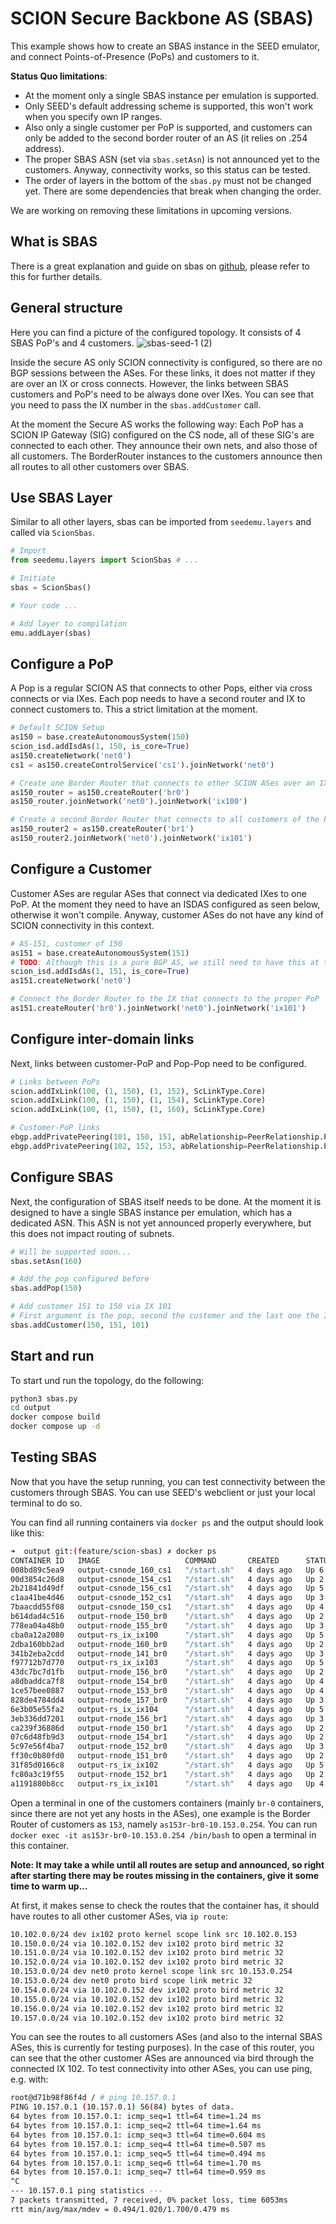 # SCION Secure Backbone AS (SBAS)

This example shows how to create an SBAS instance in the SEED emulator, and connect Points-of-Presence (PoPs) and customers to it.

**Status Quo limitations**:
- At the moment only a single SBAS instance per emulation is supported.
- Only SEED's default addressing scheme is supported, this won't work when you specify own IP ranges.
- Also only a single customer per PoP is supported, and customers can only be added to the second border router of an AS (it relies on .254 address).
- The proper SBAS ASN (set via `sbas.setAsn`) is not announced yet to the customers. Anyway, connectivity works, so this status can be tested.
- The order of layers in the bottom of the `sbas.py` must not be changed yet. There are some dependencies that break when changing the order.

We are working on removing these limitations in upcoming versions.

## What is SBAS
There is a great explanation and guide on sbas on [github](https://github.com/scion-backbone/sbas), please refer to this for further details.


## General structure
Here you can find a picture of the configured topology. It consists of 4 SBAS PoP's and 4 customers.
![sbas-seed-1 (2)](https://github.com/netsys-lab/seed-emulator/assets/32448709/9f6a83dd-ec07-4b8d-b137-e405d2c7236c)



Inside the secure AS only SCION connectivity is configured, so there are no BGP sessions between the ASes. For these links, it does not matter if they are over an IX or cross connects. However, the links between SBAS customers and PoP's need to be always done over IXes. You can see that you need to pass the IX number in the `sbas.addCustomer` call.

At the moment the Secure AS works the following way: Each PoP has a SCION IP Gateway (SIG) configured on the CS node, all of these SIG's are connected to each other. They announce their own nets, and also those of all customers. The BorderRouter instances to the customers announce then all routes to all other customers over SBAS.

## Use SBAS Layer
Similar to all other layers, sbas can be imported from `seedemu.layers` and called via `ScionSbas`.

```python
# Import
from seedemu.layers import ScionSbas # ...

# Initiate
sbas = ScionSbas()

# Your code ...

# Add layer to compilation
emu.addLayer(sbas)
```

## Configure a PoP
A Pop is a regular SCION AS that connects to other Pops, either via cross connects or via IXes. Each pop needs to have a second router and IX to connect customers to. This a strict limitation at the moment.

```python
# Default SCION Setup
as150 = base.createAutonomousSystem(150)
scion_isd.addIsdAs(1, 150, is_core=True)
as150.createNetwork('net0')
cs1 = as150.createControlService('cs1').joinNetwork('net0')

# Create one Border Router that connects to other SCION ASes over an IX
as150_router = as150.createRouter('br0')
as150_router.joinNetwork('net0').joinNetwork('ix100')

# Create a second Border Router that connects to all customers of the PoP
as150_router2 = as150.createRouter('br1')
as150_router2.joinNetwork('net0').joinNetwork('ix101')
```

## Configure a Customer
Customer ASes are regular ASes that connect via dedicated IXes to one PoP. At the moment they need to have an ISDAS configured as seen below, otherwise it won't compile. Anyway, customer ASes do not have any kind of SCION connectivity in this context.

```python
# AS-151, customer of 150
as151 = base.createAutonomousSystem(151)
# TODO: Although this is a pure BGP AS, we still need to have this at the moment...
scion_isd.addIsdAs(1, 151, is_core=True)
as151.createNetwork('net0')

# Connect the Border Router to the IX that connects to the proper PoP
as151.createRouter('br0').joinNetwork('net0').joinNetwork('ix101')
```

## Configure inter-domain links
Next, links between customer-PoP and Pop-Pop need to be configured.

```python
# Links between PoPs
scion.addIxLink(100, (1, 150), (1, 152), ScLinkType.Core)
scion.addIxLink(100, (1, 150), (1, 154), ScLinkType.Core)
scion.addIxLink(100, (1, 150), (1, 160), ScLinkType.Core)

# Customer-PoP links
ebgp.addPrivatePeering(101, 150, 151, abRelationship=PeerRelationship.Peer)
ebgp.addPrivatePeering(102, 152, 153, abRelationship=PeerRelationship.Peer)
```

## Configure SBAS
Next, the configuration of SBAS itself needs to be done. At the moment it is designed to have a single SBAS instance per emulation, which has a dedicated ASN. This ASN is not yet announced properly everywhere, but this does not impact routing of subnets.

```python
# Will be supported soon...
sbas.setAsn(160)

# Add the pop configured before
sbas.addPop(150)

# Add customer 151 to 150 via IX 101
# First argument is the pop, second the customer and the last one the IX at which customer and pop connect
sbas.addCustomer(150, 151, 101)
```

## Start and run
To start und run the topology, do the following:

```sh
python3 sbas.py
cd output
docker compose build 
docker compose up -d
```

## Testing SBAS
Now that you have the setup running, you can test connectivity between the customers through SBAS. You can use SEED's webclient or just your local terminal to do so.

You can find all running containers via `docker ps` and the output should look like this:
```sh
➜  output git:(feature/scion-sbas) ✗ docker ps
CONTAINER ID   IMAGE                   COMMAND       CREATED      STATUS         PORTS     NAMES
008bd89c5ea9   output-csnode_160_cs1   "/start.sh"   4 days ago   Up 6 seconds             as160h-cs1-10.160.0.71
00d3854c26d8   output-csnode_154_cs1   "/start.sh"   4 days ago   Up 2 seconds             as154h-cs1-10.154.0.71
2b21841d49df   output-csnode_156_cs1   "/start.sh"   4 days ago   Up 5 seconds             as156h-cs1-10.156.0.71
c1aa41be4d46   output-csnode_152_cs1   "/start.sh"   4 days ago   Up 3 seconds             as152h-cs1-10.152.0.71
7baacdd55f08   output-csnode_150_cs1   "/start.sh"   4 days ago   Up 4 seconds             as150h-cs1-10.150.0.71
b614dad4c516   output-rnode_150_br0    "/start.sh"   4 days ago   Up 2 seconds             as150r-br0-10.150.0.254
778ea04a48b0   output-rnode_155_br0    "/start.sh"   4 days ago   Up 3 seconds             as155r-br0-10.155.0.254
cba0a12a2080   output-rs_ix_ix100      "/start.sh"   4 days ago   Up 5 seconds             as100rs-ix100-10.100.0.100
2dba160bb2ad   output-rnode_160_br0    "/start.sh"   4 days ago   Up 2 seconds             as160r-br0-10.160.0.254
341b2eba2cdd   output-rnode_141_br0    "/start.sh"   4 days ago   Up 3 seconds             as141r-br0-10.141.0.254
f97712b7d770   output-rs_ix_ix103      "/start.sh"   4 days ago   Up 5 seconds             as103rs-ix103-10.103.0.103
43dc7bc7d1fb   output-rnode_156_br0    "/start.sh"   4 days ago   Up 2 seconds             as156r-br0-10.156.0.254
a8dbaddca7f8   output-rnode_154_br0    "/start.sh"   4 days ago   Up 4 seconds             as154r-br0-10.154.0.254
1ce57bee0887   output-rnode_153_br0    "/start.sh"   4 days ago   Up 4 seconds             as153r-br0-10.153.0.254
828de4784dd4   output-rnode_157_br0    "/start.sh"   4 days ago   Up 3 seconds             as157r-br0-10.157.0.254
6e3b05e55fa2   output-rs_ix_ix104      "/start.sh"   4 days ago   Up 5 seconds             as104rs-ix104-10.104.0.104
3eb336dd7201   output-rnode_156_br1    "/start.sh"   4 days ago   Up 3 seconds             as156r-br1-10.156.0.253
ca239f36886d   output-rnode_150_br1    "/start.sh"   4 days ago   Up 2 seconds             as150r-br1-10.150.0.253
07c6d48fb9d3   output-rnode_154_br1    "/start.sh"   4 days ago   Up 2 seconds             as154r-br1-10.154.0.253
5c97e56f4ba7   output-rnode_152_br0    "/start.sh"   4 days ago   Up 3 seconds             as152r-br0-10.152.0.254
ff30c0b80fd0   output-rnode_151_br0    "/start.sh"   4 days ago   Up 2 seconds             as151r-br0-10.151.0.254
31f85d0166c8   output-rs_ix_ix102      "/start.sh"   4 days ago   Up 5 seconds             as102rs-ix102-10.102.0.102
fc80a3c19f55   output-rnode_152_br1    "/start.sh"   4 days ago   Up 2 seconds             as152r-br1-10.152.0.253
a1191880b8cc   output-rs_ix_ix101      "/start.sh"   4 days ago   Up 4 seconds             as101rs-ix101-10.101.0.101
```

Open a terminal in one of the customers containers (mainly `br-0` containers, since there are not yet any hosts in the ASes), one example is the Border Router of customers as `153`, namely `as153r-br0-10.153.0.254`. You can run `docker exec -it as153r-br0-10.153.0.254 /bin/bash` to open a terminal in this container.

**Note: It may take a while until all routes are setup and announced, so right after starting there may be routes missing in the containers, give it some time to warm up...** 

At first, it makes sense to check the routes that the container has, it should have routes to all other customer ASes, via `ip route`:

```sh
10.102.0.0/24 dev ix102 proto kernel scope link src 10.102.0.153 
10.150.0.0/24 via 10.102.0.152 dev ix102 proto bird metric 32 
10.151.0.0/24 via 10.102.0.152 dev ix102 proto bird metric 32 
10.152.0.0/24 via 10.102.0.152 dev ix102 proto bird metric 32 
10.153.0.0/24 dev net0 proto kernel scope link src 10.153.0.254 
10.153.0.0/24 dev net0 proto bird scope link metric 32 
10.154.0.0/24 via 10.102.0.152 dev ix102 proto bird metric 32 
10.155.0.0/24 via 10.102.0.152 dev ix102 proto bird metric 32 
10.156.0.0/24 via 10.102.0.152 dev ix102 proto bird metric 32 
10.157.0.0/24 via 10.102.0.152 dev ix102 proto bird metric 32
```

You can see the routes to all customers ASes (and also to the internal SBAS ASes, this is currently for testing purposes). In the case of this router, you can see that the other customer ASes are announced via bird through the connected IX 102. To test connectivity into other ASes, you can use ping, e.g. with:

```sh
root@d71b98f86f4d / # ping 10.157.0.1
PING 10.157.0.1 (10.157.0.1) 56(84) bytes of data.
64 bytes from 10.157.0.1: icmp_seq=1 ttl=64 time=1.24 ms
64 bytes from 10.157.0.1: icmp_seq=2 ttl=64 time=1.64 ms
64 bytes from 10.157.0.1: icmp_seq=3 ttl=64 time=0.604 ms
64 bytes from 10.157.0.1: icmp_seq=4 ttl=64 time=0.507 ms
64 bytes from 10.157.0.1: icmp_seq=5 ttl=64 time=0.494 ms
64 bytes from 10.157.0.1: icmp_seq=6 ttl=64 time=1.70 ms
64 bytes from 10.157.0.1: icmp_seq=7 ttl=64 time=0.959 ms
^C
--- 10.157.0.1 ping statistics ---
7 packets transmitted, 7 received, 0% packet loss, time 6053ms
rtt min/avg/max/mdev = 0.494/1.020/1.700/0.479 ms
```
